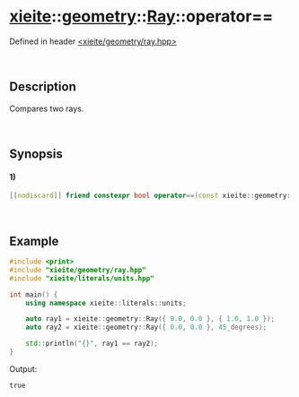 # [xieite](../../../../../../xieite.md)\:\:[geometry](../../../../../../geometry.md)\:\:[Ray<Number>](../../../../ray.md)\:\:operator==
Defined in header [<xieite/geometry/ray.hpp>](../../../../../../../include/xieite/geometry/ray.hpp)

&nbsp;

## Description
Compares two rays.

&nbsp;

## Synopsis
#### 1)
```cpp
[[nodiscard]] friend constexpr bool operator==(const xieite::geometry::Ray<Number>& ray1, const xieite::geometry::Ray<Number>& ray2) noexcept;
```

&nbsp;

## Example
```cpp
#include <print>
#include "xieite/geometry/ray.hpp"
#include "xieite/literals/units.hpp"

int main() {
    using namespace xieite::literals::units;

    auto ray1 = xieite::geometry::Ray({ 0.0, 0.0 }, { 1.0, 1.0 });
    auto ray2 = xieite::geometry::Ray({ 0.0, 0.0 }, 45_degrees);

    std::println("{}", ray1 == ray2);
}
```
Output:
```
true
```
